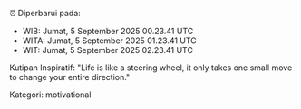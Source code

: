 ⏰ Diperbarui pada:
- WIB: Jumat, 5 September 2025 00.23.41 UTC
- WITA: Jumat, 5 September 2025 01.23.41 UTC
- WIT: Jumat, 5 September 2025 02.23.41 UTC

Kutipan Inspiratif:
"Life is like a steering wheel, it only takes one small move to change your entire direction."


Kategori: motivational

